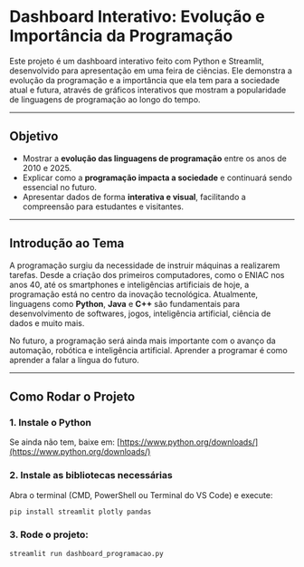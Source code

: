 #  Dashboard Interativo: Evolução e Importância da Programação

Este projeto é um dashboard interativo feito com Python e Streamlit, desenvolvido para apresentação em uma feira de ciências. Ele demonstra a evolução da programação e a importância que ela tem para a sociedade atual e futura, através de gráficos interativos que mostram a popularidade de linguagens de programação ao longo do tempo.

---

##  Objetivo

- Mostrar a **evolução das linguagens de programação** entre os anos de 2010 e 2025.
- Explicar como a **programação impacta a sociedade** e continuará sendo essencial no futuro.
- Apresentar dados de forma **interativa e visual**, facilitando a compreensão para estudantes e visitantes.

---

##  Introdução ao Tema

A programação surgiu da necessidade de instruir máquinas a realizarem tarefas. Desde a criação dos primeiros computadores, como o ENIAC nos anos 40, até os smartphones e inteligências artificiais de hoje, a programação está no centro da inovação tecnológica. Atualmente, linguagens como **Python**, **Java** e **C++** são fundamentais para desenvolvimento de softwares, jogos, inteligência artificial, ciência de dados e muito mais.

No futuro, a programação será ainda mais importante com o avanço da automação, robótica e inteligência artificial. Aprender a programar é como aprender a falar a língua do futuro.

---

##  Como Rodar o Projeto

### 1. Instale o Python
Se ainda não tem, baixe em: [https://www.python.org/downloads/](https://www.python.org/downloads/)

### 2. Instale as bibliotecas necessárias

Abra o terminal (CMD, PowerShell ou Terminal do VS Code) e execute:

```bash
pip install streamlit plotly pandas
```
### 3. Rode o projeto:

```bash
streamlit run dashboard_programacao.py

